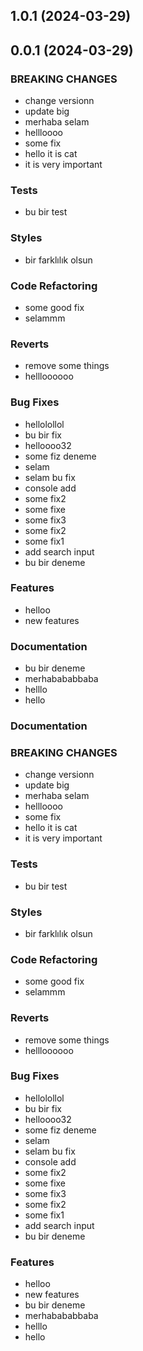 
## 1.0.1 (2024-03-29)
## 0.0.1 (2024-03-29)
### BREAKING CHANGES
 * change versionn
 * update big
 * merhaba selam
 * hellloooo
 * some fix
 * hello it is cat
 * it is very important
### Tests
 * bu bir test
### Styles
 * bir farklılık olsun
### Code Refactoring
 * some good fix
 * selammm
### Reverts
 * remove some things
 * hellloooooo
### Bug Fixes
 * hellolollol
 * bu bir fix
 * helloooo32
 * some fiz deneme
 * selam
 * selam bu fix
 * console add
 * some fix2
 * some fixe
 * some fix3
 * some fix2
 * some fix1
 * add search input
 * bu bir deneme
### Features
 * helloo
 * new features
### Documentation
 * bu bir deneme
 * merhabababbaba
 * helllo
 * hello
### Documentation
### BREAKING CHANGES
 * change versionn
 * update big
 * merhaba selam
 * hellloooo
 * some fix
 * hello it is cat
 * it is very important
### Tests
 * bu bir test
### Styles
 * bir farklılık olsun
### Code Refactoring
 * some good fix
 * selammm
### Reverts
 * remove some things
 * hellloooooo
### Bug Fixes
 * hellolollol
 * bu bir fix
 * helloooo32
 * some fiz deneme
 * selam
 * selam bu fix
 * console add
 * some fix2
 * some fixe
 * some fix3
 * some fix2
 * some fix1
 * add search input
 * bu bir deneme
### Features
 * helloo
 * new features
 * bu bir deneme
 * merhabababbaba
 * helllo
 * hello